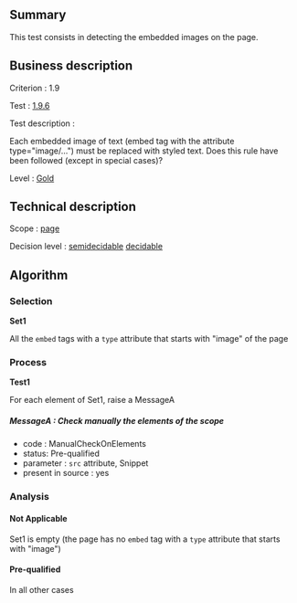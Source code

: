 ## Summary

This test consists in detecting the embedded images on the page.

## Business description

Criterion : 1.9

Test : [1.9.6](http://www.accessiweb.org/index.php/accessiweb-22-english-version.html#test-1-9-6)

Test description :

Each embedded image of text (embed tag with the attribute type=&quot;image/...&quot;) must be replaced with styled text. Does this rule have been followed (except in special cases)?

Level : [Gold](/en/category/rules-design/accessiweb-11/level/gold)

## Technical description

Scope : [page](/en/category/rules-design/accessiweb-11/scope/page)

Decision level :
[semidecidable](/en/category/rules-design/accessiweb-11/decision-level/semidecidable)
[decidable](/en/category/rules-design/accessiweb-11/decision-level/decidable)

## Algorithm

### Selection

**Set1**

All the `embed` tags with a `type` attribute that starts with "image" of the page

### Process

**Test1**

For each element of Set1, raise a MessageA

##### MessageA : Check manually the elements of the scope

-   code : ManualCheckOnElements
-   status: Pre-qualified
-   parameter : `src` attribute, Snippet
-   present in source : yes

### Analysis

#### Not Applicable

Set1 is empty (the page has no `embed` tag with a `type` attribute that starts with "image")

#### Pre-qualified

In all other cases
